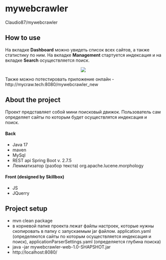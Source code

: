# mywebcrawler
Claudio87/mywebcrawler

## How to use

На вкладке **Dashboard** можно увидеть список всех сайтов, а также статистику по ним.
На вкладке **Management** стартуется индексация и на вкладке **Search** осуществляется поиск.
<p align="center">
<img src="https://media.giphy.com/media/kECpaOfydBanXOC1C8/giphy.gif"></p>
Также можно потестировать приложение онлайн - http://mycraw.tech:8080/mywebcrawler_new

## About the project

Проект представляет собой мини поисковый движок. Пользователь сам определяет сайты 
по которым будет осуществлятся индексация и поиск.

#### Back

 - Java 17
 - maven
 - MySql
 - REST api Spring Boot v. 2.7.5
 - Лемматизатор (разбор текста) org.apache.lucene.morphology
 
#### Front (designed by Skillbox)

 - JS
 - JQuerry 

## Project setup

 - mvn clean package
 - в корневой папке проекта лежат файлы настроек, которые нужны скопировать в папку с запускаемым jar файлом. application.yaml (определяются сайты по которым осуществляется индексация и поиск), applicationParserSettings.yaml (определяется глубина поиска)
 - java -jar mywebcrawler-web-1.0-SHAPSHOT.jar
 - http://localhost:8080/
